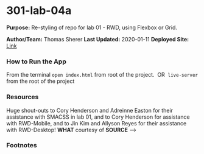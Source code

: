 # 301-lab-04a
**Purpose:** 
Re-styling of repo for lab 01 - RWD, using Flexbox or Grid.

**Author/Team:** Thomas Sherer
**Last Updated:** 2020-01-11
**Deployed Site:** [Link]()

### How to Run the App
From the terminal `open index.html` from root of the project.
​
OR 
​
`live-server` from the root of the project
​
### Resources

Huge shout-outs to Cory Henderson and Adreinne Easton for their assistance with SMACSS in lab 01, and 
to Cory Henderson for assistance with RWD-Mobile, and to Jin Kim and Allyson Reyes for their assistance with RWD-Desktop!
**WHAT** courtesy of **SOURCE** -->

### Footnotes

